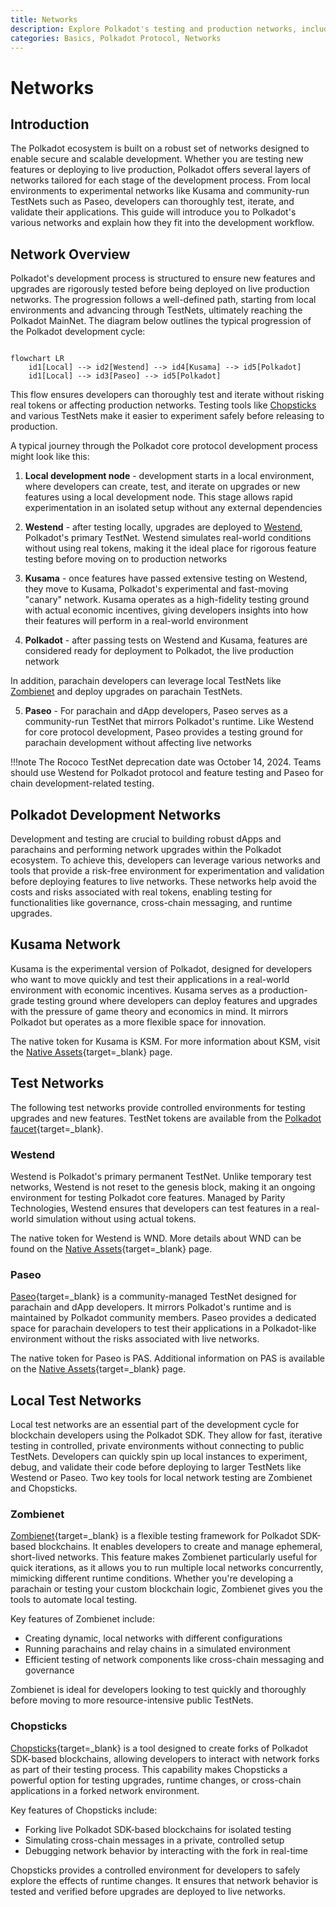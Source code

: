 ```yaml
---
title: Networks
description: Explore Polkadot's testing and production networks, including Westend, Kusama, and Paseo, for efficient development, deployment, and testing.
categories: Basics, Polkadot Protocol, Networks
---
```


# Networks

## Introduction

The Polkadot ecosystem is built on a robust set of networks designed to enable secure and scalable development. Whether you are testing new features or deploying to live production, Polkadot offers several layers of networks tailored for each stage of the development process. From local environments to experimental networks like Kusama and community-run TestNets such as Paseo, developers can thoroughly test, iterate, and validate their applications. This guide will introduce you to Polkadot's various networks and explain how they fit into the development workflow.

## Network Overview 

Polkadot's development process is structured to ensure new features and upgrades are rigorously tested before being deployed on live production networks. The progression follows a well-defined path, starting from local environments and advancing through TestNets, ultimately reaching the Polkadot MainNet. The diagram below outlines the typical progression of the Polkadot development cycle:

``` mermaid

flowchart LR
    id1[Local] --> id2[Westend] --> id4[Kusama] --> id5[Polkadot]  
    id1[Local] --> id3[Paseo] --> id5[Polkadot] 
```
This flow ensures developers can thoroughly test and iterate without risking real tokens or affecting production networks. Testing tools like [Chopsticks](#chopsticks) and various TestNets make it easier to experiment safely before releasing to production.

A typical journey through the Polkadot core protocol development process might look like this:

1. **Local development node** - development starts in a local environment, where developers can create, test, and iterate on upgrades or new features using a local development node. This stage allows rapid experimentation in an isolated setup without any external dependencies

2. **Westend** - after testing locally, upgrades are deployed to [Westend](#westend), Polkadot's primary TestNet. Westend simulates real-world conditions without using real tokens, making it the ideal place for rigorous feature testing before moving on to production networks

3. **Kusama** - once features have passed extensive testing on Westend, they move to Kusama, Polkadot's experimental and fast-moving "canary" network. Kusama operates as a high-fidelity testing ground with actual economic incentives, giving developers insights into how their features will perform in a real-world environment

4. **Polkadot** - after passing tests on Westend and Kusama, features are considered ready for deployment to Polkadot, the live production network

In addition, parachain developers can leverage local TestNets like [Zombienet](#zombienet) and deploy upgrades on parachain TestNets.

5. **Paseo** - For parachain and dApp developers, Paseo serves as a community-run TestNet that mirrors Polkadot's runtime. Like Westend for core protocol development, Paseo provides a testing ground for parachain development without affecting live networks

!!!note
    The Rococo TestNet deprecation date was October 14, 2024. Teams should use Westend for Polkadot protocol and feature testing and Paseo for chain development-related testing.

## Polkadot Development Networks

Development and testing are crucial to building robust dApps and parachains and performing network upgrades within the Polkadot ecosystem. To achieve this, developers can leverage various networks and tools that provide a risk-free environment for experimentation and validation before deploying features to live networks. These networks help avoid the costs and risks associated with real tokens, enabling testing for functionalities like governance, cross-chain messaging, and runtime upgrades.

## Kusama Network

Kusama is the experimental version of Polkadot, designed for developers who want to move quickly and test their applications in a real-world environment with economic incentives. Kusama serves as a production-grade testing ground where developers can deploy features and upgrades with the pressure of game theory and economics in mind. It mirrors Polkadot but operates as a more flexible space for innovation.

The native token for Kusama is KSM. For more information about KSM, visit the [Native Assets](https://wiki.polkadot.network/learn/learn-dot/#kusama){target=\_blank} page.

## Test Networks

The following test networks provide controlled environments for testing upgrades and new features. TestNet tokens are available from the [Polkadot faucet](https://faucet.polkadot.io/){target=\_blank}.

### Westend

Westend is Polkadot's primary permanent TestNet. Unlike temporary test networks, Westend is not reset to the genesis block, making it an ongoing environment for testing Polkadot core features. Managed by Parity Technologies, Westend ensures that developers can test features in a real-world simulation without using actual tokens.

The native token for Westend is WND. More details about WND can be found on the [Native Assets](https://wiki.polkadot.network/learn/learn-dot/#getting-tokens-on-the-westend-testnet){target=\_blank} page.

### Paseo

[Paseo](https://github.com/paseo-network){target=\_blank} is a community-managed TestNet designed for parachain and dApp developers. It mirrors Polkadot's runtime and is maintained by Polkadot community members. Paseo provides a dedicated space for parachain developers to test their applications in a Polkadot-like environment without the risks associated with live networks.

The native token for Paseo is PAS. Additional information on PAS is available on the [Native Assets](https://wiki.polkadot.network/learn/learn-dot/#getting-tokens-on-the-paseo-testnet){target=\_blank} page.

## Local Test Networks

Local test networks are an essential part of the development cycle for blockchain developers using the Polkadot SDK. They allow for fast, iterative testing in controlled, private environments without connecting to public TestNets. Developers can quickly spin up local instances to experiment, debug, and validate their code before deploying to larger TestNets like Westend or Paseo. Two key tools for local network testing are Zombienet and Chopsticks.

### Zombienet

[Zombienet](https://github.com/paritytech/zombienet){target=\_blank} is a flexible testing framework for Polkadot SDK-based blockchains. It enables developers to create and manage ephemeral, short-lived networks. This feature makes Zombienet particularly useful for quick iterations, as it allows you to run multiple local networks concurrently, mimicking different runtime conditions. Whether you're developing a parachain or testing your custom blockchain logic, Zombienet gives you the tools to automate local testing.

Key features of Zombienet include:

- Creating dynamic, local networks with different configurations
- Running parachains and relay chains in a simulated environment
- Efficient testing of network components like cross-chain messaging and governance

Zombienet is ideal for developers looking to test quickly and thoroughly before moving to more resource-intensive public TestNets.

### Chopsticks

[Chopsticks](https://github.com/AcalaNetwork/chopsticks){target=\_blank} is a tool designed to create forks of Polkadot SDK-based blockchains, allowing developers to interact with network forks as part of their testing process. This capability makes Chopsticks a powerful option for testing upgrades, runtime changes, or cross-chain applications in a forked network environment.

Key features of Chopsticks include:

- Forking live Polkadot SDK-based blockchains for isolated testing
- Simulating cross-chain messages in a private, controlled setup
- Debugging network behavior by interacting with the fork in real-time

Chopsticks provides a controlled environment for developers to safely explore the effects of runtime changes. It ensures that network behavior is tested and verified before upgrades are deployed to live networks.